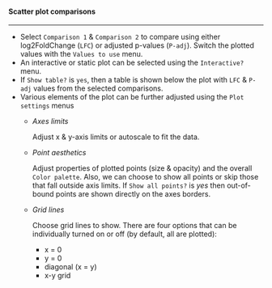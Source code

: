 #### Scatter plot comparisons
-----------------------------

- Select `Comparison 1` & `Comparison 2` to compare using either log2FoldChange (`LFC`) or
  adjusted p-values (`P-adj`). Switch the plotted values with the `Values to use` menu.
- An interactive or static plot can be selected using the `Interactive?` menu.
- If `Show table?` is `yes`, then a table is shown below the plot with `LFC` & `P-adj`
  values from the selected comparisons.
- Various elements of the plot can be further adjusted using the `Plot settings` menus
  - *Axes limits*

    Adjust x & y-axis limits or autoscale to fit the data.
  - *Point aesthetics*

    Adjust properties of plotted points (size & opacity) and the overall `Color palette`.
    Also, we can choose to show all points or skip those that fall outside axis limits.
    If `Show all points?` is *yes* then out-of-bound points are shown directly on the
    axes borders.
  - *Grid lines*

    Choose grid lines to show. There are four options that can be individually turned
    on or off (by default, all are plotted):
    - x = 0
    - y = 0
    - diagonal (x = y)
    - x-y grid
